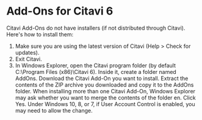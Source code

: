 # Add-Ons for Citavi 6
Citavi Add-Ons do not have installers (if not distributed through Citavi). Here's how to install them:

1. Make sure you are using the latest version of Citavi (Help > Check for updates).
2. Exit Citavi.
3. In Windows Explorer, open the Citavi program folder (by default C:\Program Files (x86)\Citavi 6).
Inside it, create a folder named AddOns.
Download the Citavi Add-On you want to install.
Extract the contents of the ZIP archive you downloaded and copy it to the AddOns folder.
When installing more than one Citavi Add-On, Windows Explorer may ask whether you want to merge the contents of the folder en. Click Yes.
Under Windows 10, 8, or 7, if User Account Control is enabled, you may need to allow the change.
